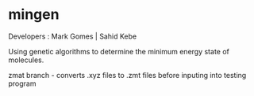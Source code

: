 # mingen

Developers : Mark Gomes | Sahid Kebe

Using genetic algorithms to determine the minimum energy state of molecules.

zmat branch - converts .xyz files to .zmt files before inputing into testing program
